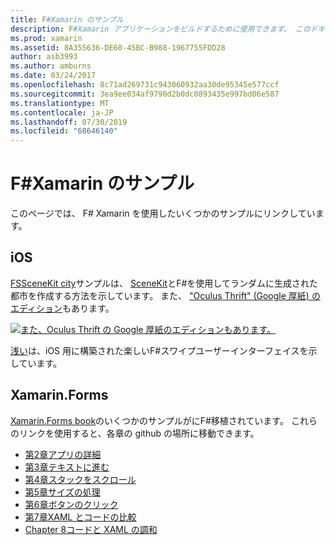 ```yaml
---
title: F#Xamarin のサンプル
description: F#Xamarin アプリケーションをビルドするために使用できます。 このドキュメントは、でF#記述されたさまざまな IOS、Mac、xamarin のサンプル xamarin アプリプロジェクトにリンクしています。
ms.prod: xamarin
ms.assetid: 8A355636-DE60-45BC-B988-1967755FDD28
author: asb3993
ms.author: amburns
ms.date: 03/24/2017
ms.openlocfilehash: 8c71ad269731c943060932aa30de95345e577ccf
ms.sourcegitcommit: 3ea9ee034af9790d2b0dc0893435e997bd06e587
ms.translationtype: MT
ms.contentlocale: ja-JP
ms.lasthandoff: 07/30/2019
ms.locfileid: "68646140"
---
```

# <a name="f-samples-for-xamarin"></a>F#Xamarin のサンプル

このページでは、 F# Xamarin を使用したいくつかのサンプルにリンクしています。

## <a name="ios"></a>iOS

[FSSceneKit city](https://docs.microsoft.com/samples/xamarin/ios-samples/ios8-fsscenekit/)サンプルは、 [SceneKit](xref:SceneKit)とF#を使用してランダムに生成された都市を作成する方法を示しています。 また、 ["Oculus Thrift" (Google 厚紙) のエディション](https://docs.microsoft.com/samples/xamarin/ios-samples/ios8-scenekitfsharp/)もあります。

[![また、Oculus Thrift の Google 厚紙のエディションもあります。](samples-images/fxscenekit-sml.png)](samples-images/fxscenekit.png#lightbox)

[浅い](https://github.com/dvdsgl/shallow)は、iOS 用に構築された楽しいF#スワイプユーザーインターフェイスを示しています。

## <a name="xamarinforms"></a>Xamarin.Forms

[Xamarin.Forms book](~/xamarin-forms/creating-mobile-apps-xamarin-forms/index.md)のいくつかのサンプルがにF#移植されています。 これらのリンクを使用すると、各章の github の場所に移動できます。

- [第2章アプリの詳細](https://github.com/xamarin/xamarin-forms-book-samples/tree/master/Chapter02/FS)
- [第3章テキストに進む](https://github.com/xamarin/xamarin-forms-book-samples/tree/master/Chapter03/FS)
- [第4章スタックをスクロール](https://github.com/xamarin/xamarin-forms-book-samples/tree/master/Chapter04/FS)
- [第5章サイズの処理](https://github.com/xamarin/xamarin-forms-book-samples/tree/master/Chapter05/FS)
- [第6章ボタンのクリック](https://github.com/xamarin/xamarin-forms-book-samples/tree/master/Chapter06/FS)
- [第7章XAML とコードの比較](https://github.com/xamarin/xamarin-forms-book-samples/tree/master/Chapter07/FS/CodePlusXaml)
- [Chapter 8コードと XAML の調和](https://github.com/xamarin/xamarin-forms-book-samples/tree/master/Chapter08/FS/XamlKeypad)

